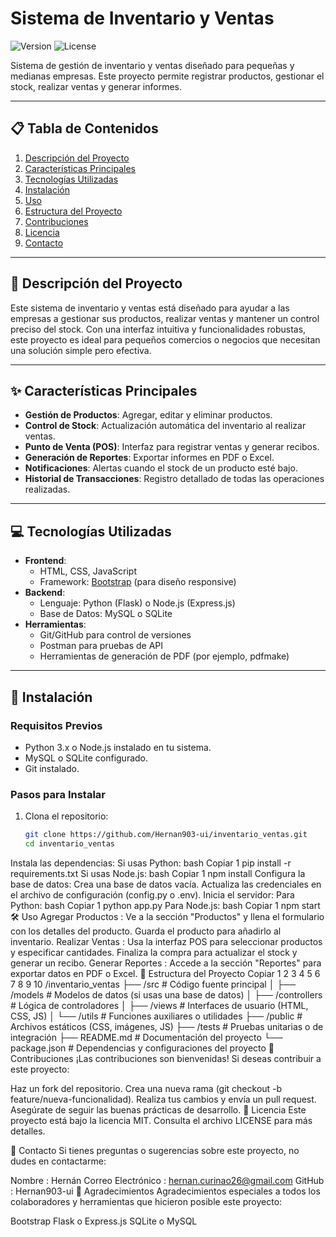# Sistema de Inventario y Ventas

![Version](https://img.shields.io/badge/version-1.0-blue)
![License](https://img.shields.io/badge/license-MIT-green)

Sistema de gestión de inventario y ventas diseñado para pequeñas y medianas empresas. Este proyecto permite registrar productos, gestionar el stock, realizar ventas y generar informes.

---

## 📋 Tabla de Contenidos

1. [Descripción del Proyecto](#descripción-del-proyecto)
2. [Características Principales](#características-principales)
3. [Tecnologías Utilizadas](#tecnologías-utilizadas)
4. [Instalación](#instalación)
5. [Uso](#uso)
6. [Estructura del Proyecto](#estructura-del-proyecto)
7. [Contribuciones](#contribuciones)
8. [Licencia](#licencia)
9. [Contacto](#contacto)

---

## 📖 Descripción del Proyecto

Este sistema de inventario y ventas está diseñado para ayudar a las empresas a gestionar sus productos, realizar ventas y mantener un control preciso del stock. Con una interfaz intuitiva y funcionalidades robustas, este proyecto es ideal para pequeños comercios o negocios que necesitan una solución simple pero efectiva.

---

## ✨ Características Principales

- **Gestión de Productos**: Agregar, editar y eliminar productos.
- **Control de Stock**: Actualización automática del inventario al realizar ventas.
- **Punto de Venta (POS)**: Interfaz para registrar ventas y generar recibos.
- **Generación de Reportes**: Exportar informes en PDF o Excel.
- **Notificaciones**: Alertas cuando el stock de un producto esté bajo.
- **Historial de Transacciones**: Registro detallado de todas las operaciones realizadas.

---

## 💻 Tecnologías Utilizadas

- **Frontend**:
  - HTML, CSS, JavaScript
  - Framework: [Bootstrap](https://getbootstrap.com/) (para diseño responsive)
- **Backend**:
  - Lenguaje: Python (Flask) o Node.js (Express.js)
  - Base de Datos: MySQL o SQLite
- **Herramientas**:
  - Git/GitHub para control de versiones
  - Postman para pruebas de API
  - Herramientas de generación de PDF (por ejemplo, pdfmake)

---

## 🚀 Instalación

### Requisitos Previos

- Python 3.x o Node.js instalado en tu sistema.
- MySQL o SQLite configurado.
- Git instalado.

### Pasos para Instalar

1. Clona el repositorio:
   ```bash
   git clone https://github.com/Hernan903-ui/inventario_ventas.git
   cd inventario_ventas

Instala las dependencias:
Si usas Python:
bash
Copiar
1
pip install -r requirements.txt
Si usas Node.js:
bash
Copiar
1
npm install
Configura la base de datos:
Crea una base de datos vacía.
Actualiza las credenciales en el archivo de configuración (config.py o .env).
Inicia el servidor:
Para Python:
bash
Copiar
1
python app.py
Para Node.js:
bash
Copiar
1
npm start
🛠️ Uso
Agregar Productos :
Ve a la sección "Productos" y llena el formulario con los detalles del producto.
Guarda el producto para añadirlo al inventario.
Realizar Ventas :
Usa la interfaz POS para seleccionar productos y especificar cantidades.
Finaliza la compra para actualizar el stock y generar un recibo.
Generar Reportes :
Accede a la sección "Reportes" para exportar datos en PDF o Excel.
📂 Estructura del Proyecto
Copiar
1
2
3
4
5
6
7
8
9
10
/inventario_ventas
├── /src                # Código fuente principal
│   ├── /models         # Modelos de datos (si usas una base de datos)
│   ├── /controllers    # Lógica de controladores
│   ├── /views          # Interfaces de usuario (HTML, CSS, JS)
│   └── /utils          # Funciones auxiliares o utilidades
├── /public             # Archivos estáticos (CSS, imágenes, JS)
├── /tests              # Pruebas unitarias o de integración
├── README.md           # Documentación del proyecto
└── package.json        # Dependencias y configuraciones del proyecto
👥 Contribuciones
¡Las contribuciones son bienvenidas! Si deseas contribuir a este proyecto:

Haz un fork del repositorio.
Crea una nueva rama (git checkout -b feature/nueva-funcionalidad).
Realiza tus cambios y envía un pull request.
Asegúrate de seguir las buenas prácticas de desarrollo.
📜 Licencia
Este proyecto está bajo la licencia MIT. Consulta el archivo LICENSE para más detalles.

📧 Contacto
Si tienes preguntas o sugerencias sobre este proyecto, no dudes en contactarme:

Nombre : Hernán
Correo Electrónico : hernan.curinao26@gmail.com
GitHub : Hernan903-ui
🙌 Agradecimientos
Agradecimientos especiales a todos los colaboradores y herramientas que hicieron posible este proyecto:

Bootstrap
Flask o Express.js
SQLite o MySQL
